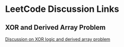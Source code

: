 # LeetCode Discussion Links

## XOR and Derived Array Problem
[Discussion on XOR logic and derived array problem](htps://chatgpt.com/share/6789e0ab-2be0-800d-be3e-ea4948fd8d5dt)
